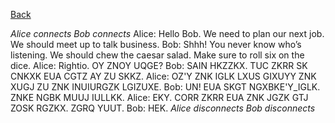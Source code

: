 [Back](..)

*Alice connects*
*Bob connects*
Alice: Hello Bob. We need to plan our next job. We should meet up to talk business.
Bob: Shhh! You never know who’s listening. We should chew the caesar salad. Make sure to roll six on
the dice.
Alice: Rightio. OY ZNOY UQGE?
Bob: SAIN HKZZKX. TUC ZKRR SK CNKXK EUA CGTZ AY ZU SKKZ.
Alice: OZ'Y ZNK IGLK LXUS GIXUYY ZNK XUGJ ZU ZNK INUIURGZK LGIZUXE.
Bob: UN! EUA SKGT NGXBKE'Y_IGLK. ZNKE NGBK MUUJ IULLKK.
Alice: EKY. CORR ZKRR EUA ZNK JGZK GTJ ZOSK RGZKX. ZGRQ YUUT.
Bob: HEK.
*Alice disconnects*
*Bob disconnects*
